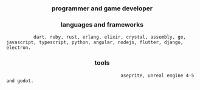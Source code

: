 <h3 align="center">programmer and game developer</h3>

<h3 align="center">languages and frameworks</h3>

              dart, ruby, rust, erlang, elixir, crystal, assembly, go, javascript, typescript, python, angular, nodejs, flutter, django, electron.

<h3 align="center">tools</h3>
  
                                              aseprite, unreal engine 4-5 and godot.
